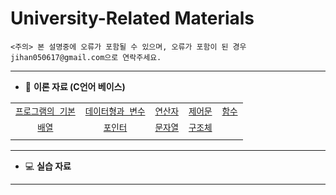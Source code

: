 # University-Related Materials
`<주의> 본 설명중에 오류가 포함될 수 있으며, 오류가 포함이 된 경우 jihan050617@gmail.com으로 연락주세요.`

---
- 📄 **이론 자료 (C언어 베이스)**

|                         |                         |                         |                         |                         |
|:-----------------------:|:-----------------------:|:-----------------------:|:-----------------------:|:-----------------------:|
| [`프로그램의 기본`](/theory/Chapter/01/README.md) | [`데이터형과 변수`](/theory/Chapter/02/README.md) | [`연산자`](/theory/Chapter/03/README.md) | [`제어문`](/theory/Chapter/04/README.md) | [`함수`](/theory/Chapter/05/README.md) |
| [`배열`](/theory/Chapter/06/README.md)           | [`포인터`](/theory/Chapter/07/README.md)         | [`문자열`](/theory/Chapter/08/README.md) | [`구조체`](/theory/Chapter/09/README.md) |                         |
|                         |                         |                         |                         |                         |

---
* 💻 **실습 자료**
---
